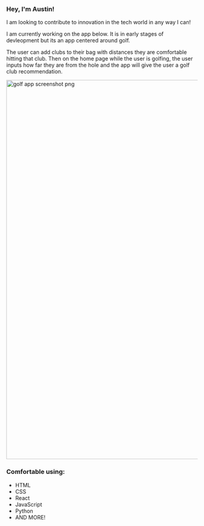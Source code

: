 ### Hey, I'm Austin! 

I am looking to contribute to innovation in the tech world in any way I can!

I am currently working on the app below. It is in early stages of devleopment but its an app centered around golf.

The user can add clubs to their bag with distances they are comfortable hitting that club. Then on the home page while the user is golfing, the user inputs how far they are from the hole and the app will give the user a golf club recommendation. 

<img width="1000" alt="golf app screenshot png" src="https://github.com/austinpendleton/austinpendleton/assets/113260431/86ed1b20-2eeb-4723-a0c1-ba950a3ddcf6">

### Comfortable using:

* HTML
* CSS
* React
* JavaScript
* Python
* AND MORE!
